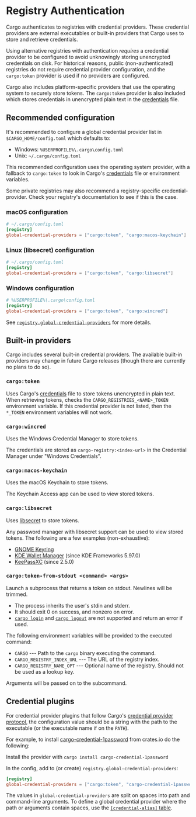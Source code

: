 # Registry Authentication
Cargo authenticates to registries with credential providers. These
credential providers are external executables or built-in providers that Cargo
uses to store and retrieve credentials.

Using alternative registries with authentication *requires* a credential provider to be configured
to avoid unknowingly storing unencrypted credentials on disk. For historical reasons, public
(non-authenticated) registries do not require credential provider configuration, and the `cargo:token`
provider is used if no providers are configured.

Cargo also includes platform-specific providers that use the operating system to securely store
tokens. The `cargo:token` provider is also included which stores credentials in unencrypted plain
text in the [credentials](config.md#credentials) file.

## Recommended configuration
It's recommended to configure a global credential provider list in `$CARGO_HOME/config.toml`
which defaults to:
* Windows: `%USERPROFILE%\.cargo\config.toml`
* Unix: `~/.cargo/config.toml`

This recommended configuration uses the operating system provider, with a fallback to `cargo:token`
to look in Cargo's [credentials](config.md#credentials) file or environment variables.

Some private registries may also recommend a registry-specific credential-provider. Check your
registry's documentation to see if this is the case.

### macOS configuration
```toml
# ~/.cargo/config.toml
[registry]
global-credential-providers = ["cargo:token", "cargo:macos-keychain"]
```

### Linux (libsecret) configuration
```toml
# ~/.cargo/config.toml
[registry]
global-credential-providers = ["cargo:token", "cargo:libsecret"]
```

### Windows configuration
```toml
# %USERPROFILE%\.cargo\config.toml
[registry]
global-credential-providers = ["cargo:token", "cargo:wincred"]
```

See [`registry.global-credential-providers`](config.md#registryglobal-credential-providers)
for more details.

## Built-in providers
Cargo includes several built-in credential providers. The available built-in providers
may change in future Cargo releases (though there are currently no plans to do so).

### `cargo:token`
Uses Cargo's [credentials](config.md#credentials) file to store tokens unencrypted in plain text.
When retrieving tokens, checks the `CARGO_REGISTRIES_<NAME>_TOKEN` environment variable.
If this credential provider is not listed, then the `*_TOKEN` environment variables will not work.

### `cargo:wincred`
Uses the Windows Credential Manager to store tokens.

The credentials are stored as `cargo-registry:<index-url>` in the Credential Manager
under "Windows Credentials".

### `cargo:macos-keychain`
Uses the macOS Keychain to store tokens.

The Keychain Access app can be used to view stored tokens.

### `cargo:libsecret`
Uses [libsecret](https://wiki.gnome.org/Projects/Libsecret) to store tokens.

Any password manager with libsecret support can be used to view stored tokens.
The following are a few examples (non-exhaustive):

- [GNOME Keyring](https://wiki.gnome.org/Projects/GnomeKeyring)
- [KDE Wallet Manager](https://apps.kde.org/kwalletmanager5/) (since KDE Frameworks 5.97.0)
- [KeePassXC](https://keepassxc.org/) (since 2.5.0)

### `cargo:token-from-stdout <command> <args>`
Launch a subprocess that returns a token on stdout. Newlines will be trimmed.
* The process inherits the user's stdin and stderr.
* It should exit 0 on success, and nonzero on error.
* [`cargo login`] and [`cargo logout`] are not supported and return an error if used.

The following environment variables will be provided to the executed command:

* `CARGO` --- Path to the `cargo` binary executing the command.
* `CARGO_REGISTRY_INDEX_URL` --- The URL of the registry index.
* `CARGO_REGISTRY_NAME_OPT` --- Optional name of the registry. Should not be used as a lookup key.

Arguments will be passed on to the subcommand.

[`cargo login`]: ../commands/cargo-login.md
[`cargo logout`]: ../commands/cargo-logout.md

## Credential plugins
For credential provider plugins that follow Cargo's [credential provider protocol](credential-provider-protocol.md),
the configuration value should be a string with the path to the executable (or the executable name if on the `PATH`).

For example, to install [cargo-credential-1password](https://crates.io/crates/cargo-credential-1password)
from crates.io do the following:

Install the provider with `cargo install cargo-credential-1password`

In the config, add to (or create) `registry.global-credential-providers`:
```toml
[registry]
global-credential-providers = ["cargo:token", "cargo-credential-1password --account my.1password.com"]
```

The values in `global-credential-providers` are split on spaces into path and command-line arguments. To
define a global credential provider where the path or arguments contain spaces, use
the [`[credential-alias]` table](config.md#credential-alias).
